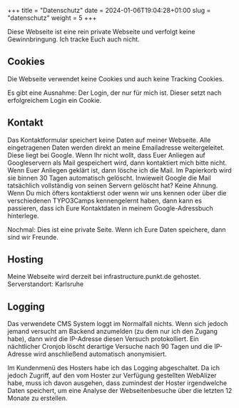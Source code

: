 +++
title = "Datenschutz"
date = 2024-01-06T19:04:28+01:00
slug = "datenschutz"
weight = 5
+++

Diese Webseite ist eine rein private Webseite und verfolgt keine Gewinnbringung. Ich 
tracke Euch auch nicht.

## Cookies

Die Webseite verwendet keine Cookies und auch keine Tracking Cookies.

Es gibt eine Ausnahme: Der Login, der nur für mich ist. Dieser setzt nach erfolgreichem 
Login ein Cookie.

## Kontakt

Das Kontaktformular speichert keine Daten auf meiner Webseite. Alle eingetragenen Daten
werden direkt an meine Emailadresse weitergeleitet. Diese liegt bei Google. Wenn Ihr nicht 
wollt, dass Euer Anliegen auf Googleservern als Mail gespeichert wird, dann kontaktiert 
mich bitte nicht. Wenn Euer Anliegen geklärt ist, dann lösche ich die Mail. Im Papierkorb
wird sie binnen 30 Tagen automatisch gelöscht. Inwieweit Google die Mail tatsächlich 
vollständig von seinen Servern gelöscht hat? Keine Ahnung. Wenn Du mich öfters kontaktierst
oder wenn wir uns kennen oder über die verschiedenen TYPO3Camps kennengelernt haben, dann
kann es passieren, dass ich Eure Kontaktdaten in meinem Google-Adressbuch hinterlege.

Nochmal: Dies ist eine private Seite. Wenn ich Eure Daten speichere, dann sind wir Freunde.

## Hosting

Meine Webseite wird derzeit bei infrastructure.punkt.de gehostet. 
Serverstandort: Karlsruhe

## Logging

Das verwendete CMS System loggt im Normalfall nichts. Wenn sich jedoch jemand versucht am
Backend anzumelden (zu dem nur ich den Zugang habe), dann wird die IP-Adresse diesen 
Versuch protokolliert. Ein nächtlicher Cronjob löscht derartige Versuche nach 90 Tagen 
und die IP-Adresse wird anschließend automatisch anonymisiert.

Im Kundenmenü des Hosters habe ich das Logging abgeschaltet. Da ich jedoch Zugriff, auf
den vom Hoster zur Verfügung gestellten WebAlizer habe, muss ich davon ausgehen, dass
zumindest der Hoster irgendwelche Daten speichert, um eine Analyse der Webseitenbesuche 
über die letzten 12 Monate zu erstellen.
